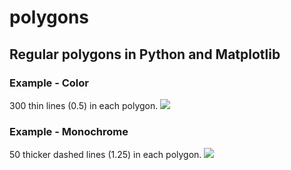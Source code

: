 # polygons
## Regular polygons in Python and Matplotlib 
### Example - Color
300 thin lines (0.5) in each polygon.
![](https://github.com/nikodemusk/polygons/blob/master/polygons.png)


### Example - Monochrome
50 thicker dashed lines (1.25) in each polygon.
![](https://github.com/nikodemusk/polygons/blob/master/polygons-mono.png)
